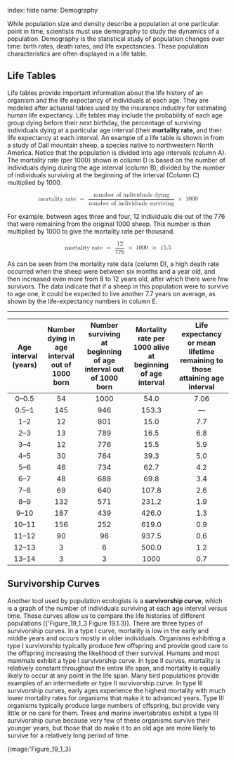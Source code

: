index: hide
name: Demography

While population size and density describe a population at one particular point in time, scientists must use demography to study the dynamics of a population. Demography is the statistical study of population changes over time: birth rates, death rates, and life expectancies. These population characteristics are often displayed in a life table.

## Life Tables

Life tables provide important information about the life history of an organism and the life expectancy of individuals at each age. They are modeled after actuarial tables used by the insurance industry for estimating human life expectancy. Life tables may include the probability of each age group dying before their next birthday, the percentage of surviving individuals dying at a particular age interval (their  **mortality rate**, and their life expectancy at each interval. An example of a life table is shown in  from a study of Dall mountain sheep, a species native to northwestern North America. Notice that the population is divided into age intervals (column A). The mortality rate (per 1000) shown in column D is based on the number of individuals dying during the age interval (column B), divided by the number of individuals surviving at the beginning of the interval (Column C) multiplied by 1000.

<math display="block" xmlns:q="http://cnx.rice.edu/qml/1.0" xmlns:m="http://www.w3.org/1998/Math/MathML" xmlns:bib="http://bibtexml.sf.net/" xmlns:md="http://cnx.rice.edu/mdml" xmlns="http://cnx.rice.edu/cnxml"> <mrow>  <mtext>mortality rate </mtext><mo>=</mo><mtext> </mtext><mfrac>   <mrow>    <mtext>number of individuals dying</mtext>   </mrow>   <mrow>    <mtext>number of individuals surviving</mtext>   </mrow>  </mfrac>  <mtext> </mtext><mo>×</mo><mtext> </mtext><mn>1000</mn> </mrow></math>

For example, between ages three and four, 12 individuals die out of the 776 that were remaining from the original 1000 sheep. This number is then multiplied by 1000 to give the mortality rate per thousand.

<math display="block" xmlns:q="http://cnx.rice.edu/qml/1.0" xmlns:m="http://www.w3.org/1998/Math/MathML" xmlns:bib="http://bibtexml.sf.net/" xmlns:md="http://cnx.rice.edu/mdml" xmlns="http://cnx.rice.edu/cnxml"> <mrow>  <mtext>mortality rate </mtext><mo>=</mo><mtext> </mtext><mfrac>   <mrow>    <mn>12</mn>   </mrow>   <mrow>    <mn>776</mn>   </mrow>  </mfrac>  <mtext> </mtext><mo>×</mo><mtext> </mtext><mn>1000</mn><mtext> </mtext><mo>≈</mo><mtext> </mtext><mn>15.5</mn> </mrow></math>

As can be seen from the mortality rate data (column D), a high death rate occurred when the sheep were between six months and a year old, and then increased even more from 8 to 12 years old, after which there were few survivors. The data indicate that if a sheep in this population were to survive to age one, it could be expected to live another 7.7 years on average, as shown by the life-expectancy numbers in column E.


****

| Age interval (years) | Number dying in age interval out of 1000 born | Number surviving at beginning of age interval out of 1000 born | Mortality rate per 1000 alive at beginning of age interval | Life expectancy or mean lifetime remaining to those attaining age interval |
|:-:|:-:|:-:|:-:|:-:|
| 0–0.5 | 54 | 1000 | 54.0 | 7.06 |
| 0.5–1 | 145 | 946 | 153.3 | — |
| 1–2 | 12 | 801 | 15.0 | 7.7 |
| 2–3 | 13 | 789 | 16.5 | 6.8 |
| 3–4 | 12 | 776 | 15.5 | 5.9 |
| 4–5 | 30 | 764 | 39.3 | 5.0 |
| 5–6 | 46 | 734 | 62.7 | 4.2 |
| 6–7 | 48 | 688 | 69.8 | 3.4 |
| 7–8 | 69 | 640 | 107.8 | 2.6 |
| 8–9 | 132 | 571 | 231.2 | 1.9 |
| 9–10 | 187 | 439 | 426.0 | 1.3 |
| 10–11 | 156 | 252 | 619.0 | 0.9 |
| 11–12 | 90 | 96 | 937.5 | 0.6 |
| 12–13 | 3 | 6 | 500.0 | 1.2 |
| 13–14 | 3 | 3 | 1000 | 0.7 |
    

## Survivorship Curves

Another tool used by population ecologists is a  **survivorship curve**, which is a graph of the number of individuals surviving at each age interval versus time. These curves allow us to compare the life histories of different populations ({'Figure_19_1_3 Figure 19.1.3}). There are three types of survivorship curves. In a type I curve, mortality is low in the early and middle years and occurs mostly in older individuals. Organisms exhibiting a type I survivorship typically produce few offspring and provide good care to the offspring increasing the likelihood of their survival. Humans and most mammals exhibit a type I survivorship curve. In type II curves, mortality is relatively constant throughout the entire life span, and mortality is equally likely to occur at any point in the life span. Many bird populations provide examples of an intermediate or type II survivorship curve. In type III survivorship curves, early ages experience the highest mortality with much lower mortality rates for organisms that make it to advanced years. Type III organisms typically produce large numbers of offspring, but provide very little or no care for them. Trees and marine invertebrates exhibit a type III survivorship curve because very few of these organisms survive their younger years, but those that do make it to an old age are more likely to survive for a relatively long period of time.


{image:'Figure_19_1_3}
        
